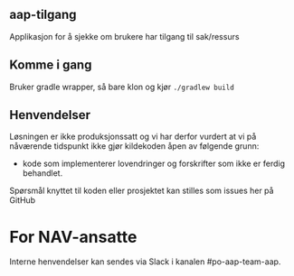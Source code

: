 ## aap-tilgang
Applikasjon for å sjekke om brukere har tilgang til sak/ressurs

## Komme i gang
Bruker gradle wrapper, så bare klon og kjør `./gradlew build`

## Henvendelser
Løsningen er ikke produksjonssatt og vi har derfor vurdert at vi på nåværende tidspunkt ikke gjør kildekoden åpen av følgende grunn:

- kode som implementerer lovendringer og forskrifter som ikke er ferdig behandlet.

Spørsmål knyttet til koden eller prosjektet kan stilles som issues her på GitHub

# For NAV-ansatte
Interne henvendelser kan sendes via Slack i kanalen #po-aap-team-aap.
